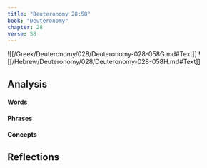 ```yaml
---
title: "Deuteronomy 28:58"
book: "Deuteronomy"
chapter: 28
verse: 58
---
```

![[/Greek/Deuteronomy/028/Deuteronomy-028-058G.md#Text]]
![[/Hebrew/Deuteronomy/028/Deuteronomy-028-058H.md#Text]]

## Analysis

#### Words

#### Phrases

#### Concepts

## Reflections
